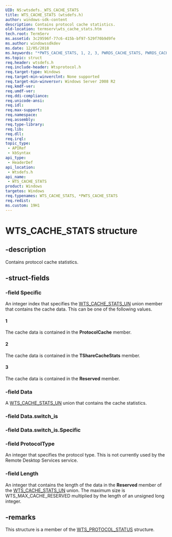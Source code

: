 ```yaml
---
UID: NS:wtsdefs._WTS_CACHE_STATS
title: WTS_CACHE_STATS (wtsdefs.h)
author: windows-sdk-content
description: Contains protocol cache statistics.
old-location: termserv\wts_cache_stats.htm
tech.root: TermServ
ms.assetid: 3c29596f-77c6-415b-bf97-529f70b9d9fe
ms.author: windowssdkdev
ms.date: 12/05/2018
ms.keywords: "*PWTS_CACHE_STATS, 1, 2, 3, PWRDS_CACHE_STATS, PWRDS_CACHE_STATS structure pointer [Remote Desktop Services], PWTS_CACHE_STATS, PWTS_CACHE_STATS structure pointer [Remote Desktop Services], WRDS_CACHE_STATS, WRDS_CACHE_STATS structure [Remote Desktop Services], WTS_CACHE_STATS, WTS_CACHE_STATS structure [Remote Desktop Services], termserv.wts_cache_stats, wtsdefs/PWRDS_CACHE_STATS, wtsdefs/PWTS_CACHE_STATS, wtsdefs/WRDS_CACHE_STATS, wtsdefs/WTS_CACHE_STATS"
ms.topic: struct
req.header: wtsdefs.h
req.include-header: Wtsprotocol.h
req.target-type: Windows
req.target-min-winverclnt: None supported
req.target-min-winversvr: Windows Server 2008 R2
req.kmdf-ver: 
req.umdf-ver: 
req.ddi-compliance: 
req.unicode-ansi: 
req.idl: 
req.max-support: 
req.namespace: 
req.assembly: 
req.type-library: 
req.lib: 
req.dll: 
req.irql: 
topic_type:
 - APIRef
 - kbSyntax
api_type:
 - HeaderDef
api_location:
 - Wtsdefs.h
api_name:
 - WTS_CACHE_STATS
product: Windows
targetos: Windows
req.typenames: WTS_CACHE_STATS, *PWTS_CACHE_STATS
req.redist: 
ms.custom: 19H1
---
```


# WTS_CACHE_STATS structure


## -description


Contains protocol cache statistics.


## -struct-fields




### -field Specific

An integer index that specifies the <a href="https://docs.microsoft.com/windows/desktop/api/wtsdefs/ns-wtsdefs-_wts_cache_stats_un">WTS_CACHE_STATS_UN</a> union member that contains the cache data. This can be one of the following values.



#### 1

The cache data is contained in the <b>ProtocolCache</b> member.



#### 2

The cache data is contained in the <b>TShareCacheStats</b> member.



#### 3

The cache data is contained in the <b>Reserved</b> member.


### -field Data

A <a href="https://docs.microsoft.com/windows/desktop/api/wtsdefs/ns-wtsdefs-_wts_cache_stats_un">WTS_CACHE_STATS_UN</a> union that contains the cache statistics.


### -field Data.switch_is

 


### -field Data.switch_is.Specific

 


### -field ProtocolType

An integer that specifies the protocol type. This is not currently used by the Remote Desktop Services service.


### -field Length

An integer that contains the length of the data in the <b>Reserved</b> member of the <a href="https://docs.microsoft.com/windows/desktop/api/wtsdefs/ns-wtsdefs-_wts_cache_stats_un">WTS_CACHE_STATS_UN</a> union. The maximum size is WTS_MAX_CACHE_RESERVED multiplied by the length of an unsigned long integer.


## -remarks



This structure is a member of the <a href="https://docs.microsoft.com/windows/desktop/api/wtsdefs/ns-wtsdefs-_wts_protocol_status">WTS_PROTOCOL_STATUS</a> structure.



